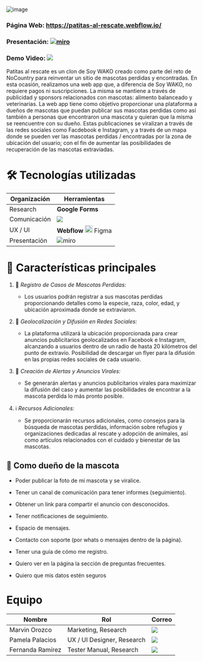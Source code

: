![image](https://github.com/No-Country/c16-144-t-nocode/assets/146497337/481e9235-4a5d-439c-af6d-45ae59e4b1fb)

### Página Web: https://patitas-al-rescate.webflow.io/

### Presentación: [<img decoding="async" src="https://img.shields.io/badge/Miro-F7C922?style=for-the-badge&logo=Miro&logoColor=050036" alt="miro"/>](https://miro.com/app/board/uXjVNg4ppAs=/?share_link_id=781886832357)

### Demo Video: [<img src="https://img.shields.io/badge/YouTube-FF0000?style=for-the-badge&logo=youtube&logoColor=white" />](https://youtu.be/olrYv5ge3OA)

Patitas al rescate es un clon de Soy WAKO creado como parte del reto de NoCountry para reinventar un sitio de mascotas perdidas y encontradas. En esta ocasión, realizamos una web app que, a diferencia de Soy WAKO, no requiere pagos ni suscripciones. La misma se mantiene a través de publicidad y sponsors relacionados con mascotas: alimento balanceado y veterinarias. 
La web app tiene como objetivo proporcionar una plataforma a dueños de mascotas que puedan publicar sus mascotas perdidas como así también a personas que encontraron una mascota y quieran que la misma se reencuentre con su dueño. 
Estas publicaciones se viralizan a través de las redes sociales como Facdebook e Instagram, y a través de un mapa donde se pueden ver las mascotas perdidas / encontradas por la zona de ubicación del usuario; con el fin de aumentar las posibilidades de recuperación de las mascotas extraviadas.

# 🛠 Tecnologías utilizadas
| Organización | Herramientas |
|-------------------|----------------------------|
| Research | **Google Forms** | 
| Comunicación | <img src="https://img.shields.io/badge/WhatsApp-25D366?style=for-the-badge&logo=whatsapp&logoColor=white" />  |
| UX / UI |  **Webflow** <img width="20" height="20" src="https://img.icons8.com/color/20/figma--v1.png" alt="figma--v1"/> Figma |
| Presentación | <img decoding="async" src="https://img.shields.io/badge/Miro-F7C922?style=for-the-badge&logo=Miro&logoColor=050036" alt="miro"/>  |


# 🔴 Características principales

1. 📝 *Registro de Casos de Mascotas Perdidas:*
   - Los usuarios podrán registrar a sus mascotas perdidas proporcionando detalles como la especie, raza, color, edad, y ubicación aproximada donde se extraviaron.
  
2. 📍 *Geolocalización y Difusión en Redes Sociales:*
   - La plataforma utilizará la ubicación proporcionada para crear anuncios publicitarios geolocalizados en Facebook e Instagram, alcanzando a usuarios dentro de un radio de hasta 20 kilómetros del punto de extravío. Posibilidad de descargar un flyer para la difusión en las propias redes sociales de cada usuario.
  
3. 🚨 *Creación de Alertas y Anuncios Virales:*
   - Se generarán alertas y anuncios publicitarios virales para maximizar la difusión del caso y aumentar las posibilidades de encontrar a la mascota perdida lo más pronto posible.
 
4. ℹ *Recursos Adicionales:*
   - Se proporcionarán recursos adicionales, como consejos para la búsqueda de mascotas perdidas, información sobre refugios y organizaciones dedicadas al rescate y adopción de animales, así como artículos relacionados con el cuidado y bienestar de las mascotas.

## 🐶 Como dueño de la mascota
- Poder publicar la foto de mi mascota y se viralice.

- Tener un canal de comunicación para tener informes (seguimiento).
  
- Obtener un link para compartir el anuncio con desconocidos.
  
- Tener notificaciones de seguimiento.
  
- Espacio de mensajes.
  
- Contacto con soporte (por whats o mensajes dentro de la página).
  
- Tener una guía de cómo me registro.
  
- Quiero ver en la página la sección de preguntas frecuentes.
  
- Quiero que mis datos estén seguros

# Equipo
| Nombre            | Rol                        | Correo                  |
|-------------------|----------------------------|-------------------------|
| Marvin Orozco     | Marketing, Research        | [<img src="https://img.shields.io/badge/Gmail-D14836?style=for-the-badge&logo=gmail&logoColor=white" />](mailto:marvinlp1316@gmail.com) |
| Pamela Palacios   | UX / UI Designer, Research | [<img src="https://img.shields.io/badge/Gmail-D14836?style=for-the-badge&logo=gmail&logoColor=white" />](mailto:pame.s.palacios@gmail.com) |
| Fernanda Ramírez  | Tester Manual, Research    | [<img src="https://img.shields.io/badge/Gmail-D14836?style=for-the-badge&logo=gmail&logoColor=white" />](mailto:fernandarampad97@gmail.com) |
